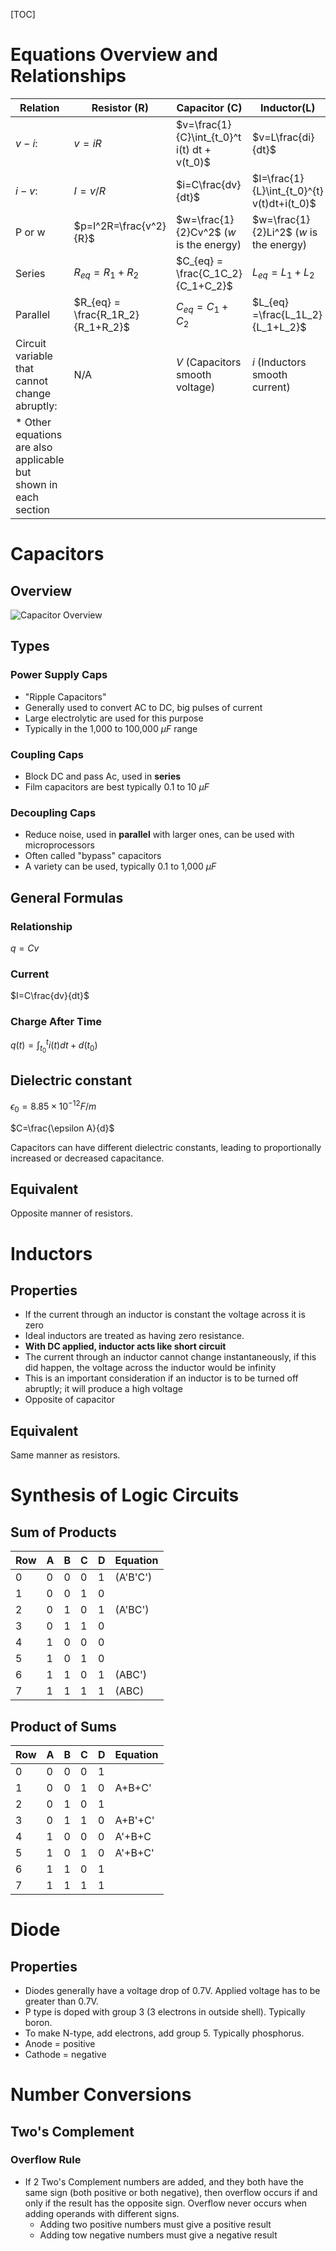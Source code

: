 [TOC]

# Equations Overview and Relationships

| Relation                                                     | Resistor (R)                      | Capacitor (C)                                | Inductor(L)                                 |
| ------------------------------------------------------------ | --------------------------------- | -------------------------------------------- | ------------------------------------------- |
| $v-i$:                                                       | $v=iR$                            | $v=\frac{1}{C}\int_{t_0}^t i(t) dt + v(t_0)$ | $v=L\frac{di}{dt}$                          |
| $i-v:$                                                       | $I=v/R$                           | $i=C\frac{dv}{dt}$                           | $I=\frac{1}{L}\int_{t_0}^{t} v(t)dt+i(t_0)$ |
| P or w                                                       | $p=I^2R=\frac{v^2}{R}$            | $w=\frac{1}{2}Cv^2$ ($w$ is the energy)      | $w=\frac{1}{2}Li^2$ ($w$ is the energy)     |
| Series                                                       | $R_{eq}=R_1+R_2$                  | $C_{eq} = \frac{C_1C_2}{C_1+C_2}$            | $L_{eq} = L_1+L_2$                          |
| Parallel                                                     | $R_{eq} = \frac{R_1R_2}{R_1+R_2}$ | $C_{eq} = C_1+C_2$                           | $L_{eq} =\frac{L_1L_2}{L_1+L_2}$            |
| Circuit variable that cannot change abruptly:                | N/A                               | $V$  (Capacitors smooth voltage)             | $i$ (Inductors smooth current)              |
| * Other equations are also applicable but shown in each section |                                   |                                              |                                             |

# Capacitors

## Overview

![Capacitor Overview](http://emersondove.com/notes/ECE%201004%20-%20Intro%20to%20ECE/Images/Capacitor_Overview.png)

## Types

### Power Supply Caps

- "Ripple Capacitors"
- Generally used to convert AC to DC, big pulses of current
- Large electrolytic are used for this purpose
- Typically in the 1,000 to 100,000 $\mu F$ range

### Coupling Caps

- Block DC and pass Ac, used in **series**
- Film capacitors are best typically 0.1 to 10 $\mu F$

### Decoupling Caps

- Reduce noise, used in **parallel** with larger ones, can be used with microprocessors
- Often called "bypass" capacitors
- A variety can be used, typically 0.1 to 1,000 $\mu F$

## General Formulas

### Relationship

$q=Cv$

### Current

$I=C\frac{dv}{dt}$

### Charge After Time

$q(t) = \int_{t_0}^t i(t)dt + d(t_0)$

## Dielectric constant

$\epsilon_0 = 8.85 \times 10^{-12} F/m$

$C=\frac{\epsilon A}{d}$

Capacitors can have different dielectric constants, leading to proportionally increased or decreased capacitance.

## Equivalent

Opposite manner of resistors.

# Inductors

## Properties

- If the current through an inductor is constant the voltage across it is zero
- Ideal inductors are treated as having zero resistance.
- **With DC applied, inductor acts like short circuit**
- The current through an inductor cannot change instantaneously, if this did happen, the voltage across the inductor would be infinity 
- This is an important consideration if an inductor is to be turned off abruptly; it will produce a high voltage
- Opposite of capacitor

## Equivalent

Same manner as resistors.

# Synthesis of Logic Circuits

## Sum of Products

| Row  | A    | B    | C    | D    | Equation |
| ---- | ---- | ---- | ---- | ---- | -------- |
| 0    | 0    | 0    | 0    | 1    | (A'B'C') |
| 1    | 0    | 0    | 1    | 0    |          |
| 2    | 0    | 1    | 0    | 1    | (A'BC')  |
| 3    | 0    | 1    | 1    | 0    |          |
| 4    | 1    | 0    | 0    | 0    |          |
| 5    | 1    | 0    | 1    | 0    |          |
| 6    | 1    | 1    | 0    | 1    | (ABC')   |
| 7    | 1    | 1    | 1    | 1    | (ABC)    |

## Product of Sums

| Row  | A    | B    | C    | D    | Equation |
| ---- | ---- | ---- | ---- | ---- | -------- |
| 0    | 0    | 0    | 0    | 1    |          |
| 1    | 0    | 0    | 1    | 0    | A+B+C'   |
| 2    | 0    | 1    | 0    | 1    |          |
| 3    | 0    | 1    | 1    | 0    | A+B'+C'  |
| 4    | 1    | 0    | 0    | 0    | A'+B+C   |
| 5    | 1    | 0    | 1    | 0    | A'+B+C'  |
| 6    | 1    | 1    | 0    | 1    |          |
| 7    | 1    | 1    | 1    | 1    |          |

# Diode

## Properties

- Diodes generally have a voltage drop of 0.7V. Applied voltage has to be greater than 0.7V.
- P type is doped with group 3 (3 electrons in outside shell). Typically boron.
- To make N-type, add electrons, add group 5. Typically phosphorus.
- Anode = positive
- Cathode = negative

# Number Conversions

## Two's Complement

### Overflow Rule

- If 2 Two's Complement numbers are added, and they both have the same sign (both positive or both negative), then overflow occurs if and only if the result has the opposite sign. Overflow never occurs when adding operands with different signs.
  - Adding two positive numbers must give a positive result
  - Adding tow negative numbers must give a negative result

